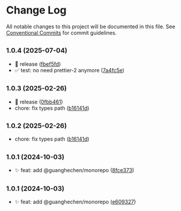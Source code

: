 # Change Log

All notable changes to this project will be documented in this file.
See [Conventional Commits](https://conventionalcommits.org) for commit guidelines.

## <small>1.0.4 (2025-07-04)</small>

* :bookmark:  release ([fbef5fd](https://github.com/guanghechen/node-scaffolds/commit/fbef5fd))
* :white_check_mark: test: no need prettier-2 anymore ([7a4fc5e](https://github.com/guanghechen/node-scaffolds/commit/7a4fc5e))





## <small>1.0.3 (2025-02-26)</small>

* :bookmark:  release ([0fbb461](https://github.com/guanghechen/node-scaffolds/commit/0fbb461))
* chore: fix types path ([b16141d](https://github.com/guanghechen/node-scaffolds/commit/b16141d))





## <small>1.0.2 (2025-02-26)</small>

* chore: fix types path ([b16141d](https://github.com/guanghechen/node-scaffolds/commit/b16141d))





## <small>1.0.1 (2024-10-03)</small>

* :sparkles:  feat: add @guanghechen/monorepo ([8fce373](https://github.com/guanghechen/node-scaffolds/commit/8fce373))





## <small>1.0.1 (2024-10-03)</small>

* :sparkles:  feat: add @guanghechen/monorepo ([e609327](https://github.com/guanghechen/node-scaffolds/commit/e609327))
